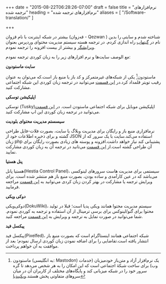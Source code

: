 +++
date = "2015-08-22T06:28:26-07:00"
draft = false
title = "نرم‌افزارهای ترجمه شده"
heading = "نرم‌افزارهای ترجمه شده"
aliases = [
    "/Software-translation/"
]

+++

بیشتر در شبکه اینترنت با نام قزوان (قەزوان - Qezwan ) شناخته شدم و سایتی را بدین نام  در [گیتهاب](https://qezwan.ir) راه اندازی کردم. در ترجمه هسته سیستم مدیریت محتوای وردپرس بعنوان  [ویرایشگر](https://profiles.wordpress.org/qezwan/) و  بیشتر از بیست افزونه را ترجمه نمودم.

مع الوصف سایت‌ها و نرم افزارهای زیر را به زبان کوردی ترجمه نمودم:

**سایت ماستودون**

ماستودون[^1] یکی از شبکه‌های غیرمتمرکز و کد باز یا منبع باز است.که می‌توان به عنوان رقیب تویتر قلمداد کرد.در [این قسمت](https://crowdin.com/project/mastodon) می‌توانید در ترجمه زبان کوردی این شبکه اجتماعی مشارکت کنید.


**اپلیکیشن توسکی**

توسکی (Tusky)اپلیکیشن موبایل برای شبکه اجتماعی ماستودن است. در [این قسمت](https://crowdin.com/project/mastodon-for-android)  می‌توانید در ترجمه زبان کوردی این اپ  مشارکت کنید.

[^1]: ماستودون (به انگلیسی: Mastodon) یک نرم‌افزار آزاد و متن‌باز خودمیزبان (خدمات وب) برای ساخت شبکهٔ اجتماعی است که این امکان را به هر شخص می‌دهد تا گره سرور خود را در شبکه میزبانی کند و پایگاه‌های مختلف از کاربران آن در میان سروهای متفاوتی پخش هستند.[ویکیپدیا](https://bit.ly/3hlB73t)

**سیسستم مدیریت محتوای بلودیت**

نرمافزاری منبع باز و رایگان برای مدیریت وبلاگ یا سایت، بصورت فلات-فایل طراحی گشته و برای ذخیره اطلاعات خود از JSON استفاده می‌کند.سایت با یک سرور که از زبان php پشتیبانی کند نیاز خواهد داشت.افزونه و پوسته های زیادی بصورت رایگان برای آن طراحی گشته است.از [این قسمت](https://crowdin.com/project/mastodon-for-android)   می‌تانید در ترجمه آن به زبان کوردی مشارکت نمایید.

**پنل هستیا**

هستیا پانل(Hestia Control Panel)، سیستمی برای مدیریت هاست سرورهای لینوکسی می‌باشد که در عین کارآمدی و ساده بودن، بصورت منبع باز هم منتشر شده است. برای ویرایش ترجمه یا مشارکت در بهتر کردن زبان کردی می‌توانید به [این قسمت](https://translate.hestiacp.com/projects/hestiacp/) مراجعه فرمایید.


**دوکی ویکی**

دوکی‌ویکی(DokuWiki)، سیستم مدیریت محتوا همانند ویکی پدیا است؛ قبلا در تولید محتوا برای گنو/لینوکس برای برسی ترمینال از آن استفاده و ترجمه به کوردی نمودم.
شما می‌توانید در صورت تمایل به ترجمه و ویرایش به [این قسمت](https://www.dokuwiki.org/dokuwiki) مراجعه کنید.

**پیکسل فید**

پیکسل فید(Pixelfed)، شبکه اجتماعی همانند اینستاگرام است که بصورت منبع باز انتشار یافته است.تقاضایی را برای اضافه نمودن زبان کوردی ارسال نمودم؛ بعد از موافقت به آن خواهم پرداخت.
